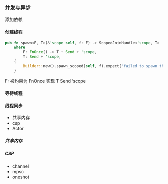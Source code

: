 
### 并发与异步 
添加依赖


#### 创建线程

```Rust 
pub fn spawn<F, T>(&'scope self, f: F) -> ScopedJoinHandle<'scope, T>
    where
        F: FnOnce() -> T + Send + 'scope,
        T: Send + 'scope,
    {
        Builder::new().spawn_scoped(self, f).expect("failed to spawn thread")
    }
```
F: 被约束为 FnOnce 实现 T Send ‘scope   

#### 等待线程


#### 线程同步

- 共享内存
- csp
- Actor

##### 共享内存

##### CSP
- channel
- mpsc
- oneshot



##### 


